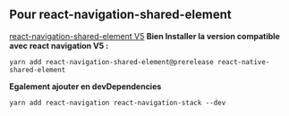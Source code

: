 ## Pour react-navigation-shared-element
[react-navigation-shared-element V5](https://github.com/IjzerenHein/react-navigation-shared-element/blob/master/docs/Navigation5.md)
**Bien Installer la version compatible avec react navigation V5 :**
```
yarn add react-navigation-shared-element@prerelease react-native-shared-element
```
**Egalement ajouter en devDependencies**
```
yarn add react-navigation react-navigation-stack --dev
```

